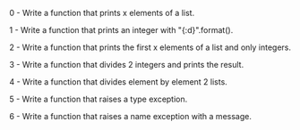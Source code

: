 0 - Write a function that prints x elements of a list. 

1 - Write a function that prints an integer with "{:d}".format(). 

2 - Write a function that prints the first x elements of a list and only integers. 

3 - Write a function that divides 2 integers and prints the result. 

4 - Write a function that divides element by element 2 lists. 

5 - Write a function that raises a type exception. 

6 - Write a function that raises a name exception with a message. 
